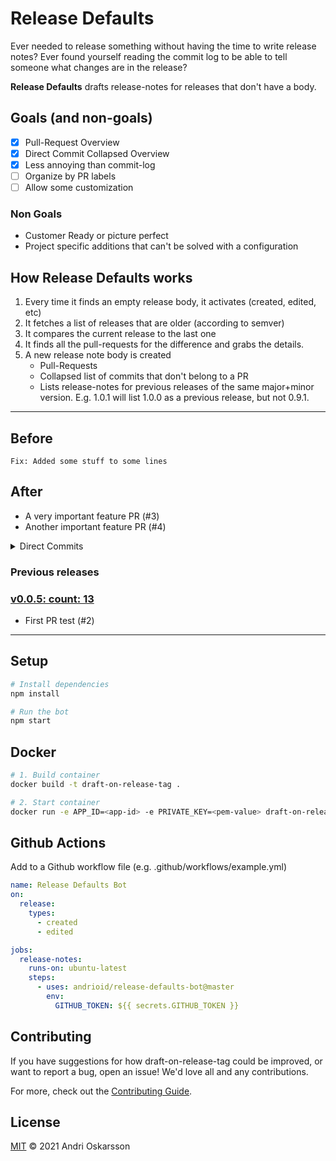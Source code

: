 # Release Defaults

Ever needed to release something without having the time to write release notes? Ever found yourself reading the commit log to be able to tell someone what changes are in the release?

**Release Defaults** drafts release-notes for releases that don't have a body.

## Goals (and non-goals)

- [x] Pull-Request Overview
- [x] Direct Commit Collapsed Overview
- [x] Less annoying than commit-log
- [ ] Organize by PR labels
- [ ] Allow some customization

### Non Goals

- Customer Ready or picture perfect
- Project specific additions that can't be solved with a configuration

## How Release Defaults works

1. Every time it finds an empty release body, it activates (created, edited, etc)
2. It fetches a list of releases that are older (according to semver)
3. It compares the current release to the last one
4. It finds all the pull-requests for the difference and grabs the details.
5. A new release note body is created
   - Pull-Requests
   - Collapsed list of commits that don't belong to a PR
   - Lists release-notes for previous releases of the same major+minor version. E.g. 1.0.1 will list 1.0.0 as a previous release, but not 0.9.1.

---

## Before

```
Fix: Added some stuff to some lines
```

## After

- A very important feature PR (#3)
- Another important feature PR (#4)

<details><summary>Direct Commits</summary>

- **Andri**: [sort of works now](https://github.com/andrioid/draft-on-release-tag/commit/24f4bfa9bf2c37e275d5af076823585873e5abc8)
- **Andri**: [Merge branch 'master' of github.com:andrioid/draft-on-release-tag](https://github.com/andrioid/draft-on-release-tag/commit/221cc686a3ffad906f56695b243ea246d37b9b1f)

</details>

<!-- Page break -->

### Previous releases

### [v0.0.5: count: 13](https://github.com/andrioid/draft-on-release-tag/releases/tag/v0.0.5)

- First PR test (#2)

---

## Setup

```sh
# Install dependencies
npm install

# Run the bot
npm start
```

## Docker

```sh
# 1. Build container
docker build -t draft-on-release-tag .

# 2. Start container
docker run -e APP_ID=<app-id> -e PRIVATE_KEY=<pem-value> draft-on-release-tag
```

## Github Actions

Add to a Github workflow file (e.g. .github/workflows/example.yml)

```yml
name: Release Defaults Bot
on:
  release:
    types:
      - created
      - edited

jobs:
  release-notes:
    runs-on: ubuntu-latest
    steps:
      - uses: andrioid/release-defaults-bot@master
        env:
          GITHUB_TOKEN: ${{ secrets.GITHUB_TOKEN }}
```

## Contributing

If you have suggestions for how draft-on-release-tag could be improved, or want to report a bug, open an issue! We'd love all and any contributions.

For more, check out the [Contributing Guide](CONTRIBUTING.md).

## License

[MIT](LICENSE) © 2021 Andri Oskarsson
